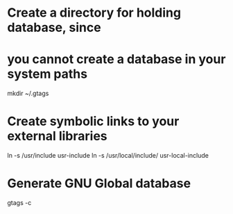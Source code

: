 
# Create a directory for holding database, since
# you cannot create a database in your system paths
mkdir ~/.gtags

# Create symbolic links to your external libraries
ln -s /usr/include usr-include
ln -s /usr/local/include/ usr-local-include

# Generate GNU Global database
gtags -c
